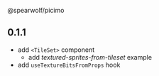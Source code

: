 @spearwolf/picimo

## 0.1.1

- add `<TileSet>` component
  - add _textured-sprites-from-tileset_ example
- add `useTextureBitsFromProps` hook
